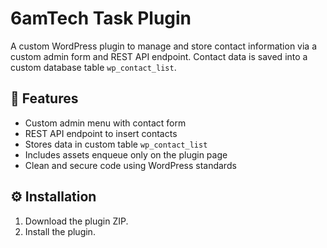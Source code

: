 # 6amTech Task Plugin

A custom WordPress plugin to manage and store contact information via a custom admin form and REST API endpoint. Contact data is saved into a custom database table `wp_contact_list`.

## 🧩 Features

- Custom admin menu with contact form
- REST API endpoint to insert contacts
- Stores data in custom table `wp_contact_list`
- Includes assets enqueue only on the plugin page
- Clean and secure code using WordPress standards

## ⚙️ Installation

1. Download the plugin ZIP.
2. Install the plugin.
